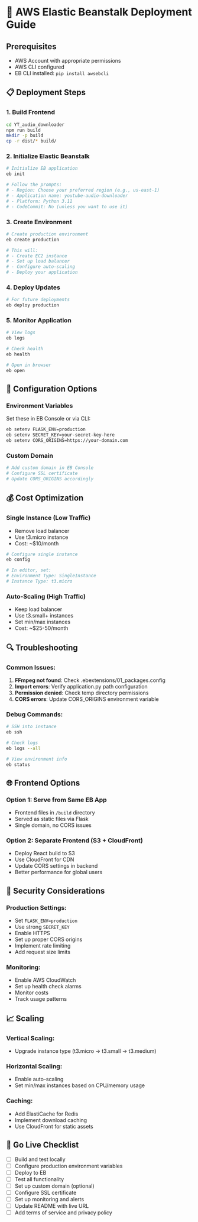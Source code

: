 # 🚀 AWS Elastic Beanstalk Deployment Guide

## Prerequisites
- AWS Account with appropriate permissions
- AWS CLI configured
- EB CLI installed: `pip install awsebcli`

## 📋 Deployment Steps

### 1. Build Frontend
```bash
cd YT_audio_downloader
npm run build
mkdir -p build
cp -r dist/* build/
```

### 2. Initialize Elastic Beanstalk
```bash
# Initialize EB application
eb init

# Follow the prompts:
# - Region: Choose your preferred region (e.g., us-east-1)
# - Application name: youtube-audio-downloader
# - Platform: Python 3.11
# - CodeCommit: No (unless you want to use it)
```

### 3. Create Environment
```bash
# Create production environment
eb create production

# This will:
# - Create EC2 instance
# - Set up load balancer
# - Configure auto-scaling
# - Deploy your application
```

### 4. Deploy Updates
```bash
# For future deployments
eb deploy production
```

### 5. Monitor Application
```bash
# View logs
eb logs

# Check health
eb health

# Open in browser
eb open
```

## 🔧 Configuration Options

### Environment Variables
Set these in EB Console or via CLI:
```bash
eb setenv FLASK_ENV=production
eb setenv SECRET_KEY=your-secret-key-here
eb setenv CORS_ORIGINS=https://your-domain.com
```

### Custom Domain
```bash
# Add custom domain in EB Console
# Configure SSL certificate
# Update CORS_ORIGINS accordingly
```

## 💰 Cost Optimization

### Single Instance (Low Traffic)
- Remove load balancer
- Use t3.micro instance
- Cost: ~$10/month

```bash
# Configure single instance
eb config

# In editor, set:
# Environment Type: SingleInstance
# Instance Type: t3.micro
```

### Auto-Scaling (High Traffic)
- Keep load balancer
- Use t3.small+ instances
- Set min/max instances
- Cost: ~$25-50/month

## 🔍 Troubleshooting

### Common Issues:
1. **FFmpeg not found**: Check .ebextensions/01_packages.config
2. **Import errors**: Verify application.py path configuration
3. **Permission denied**: Check temp directory permissions
4. **CORS errors**: Update CORS_ORIGINS environment variable

### Debug Commands:
```bash
# SSH into instance
eb ssh

# Check logs
eb logs --all

# View environment info
eb status
```

## 🌐 Frontend Options

### Option 1: Serve from Same EB App
- Frontend files in `/build` directory
- Served as static files via Flask
- Single domain, no CORS issues

### Option 2: Separate Frontend (S3 + CloudFront)
- Deploy React build to S3
- Use CloudFront for CDN
- Update CORS settings in backend
- Better performance for global users

## 🔐 Security Considerations

### Production Settings:
- Set `FLASK_ENV=production`
- Use strong `SECRET_KEY`
- Enable HTTPS
- Set up proper CORS origins
- Implement rate limiting
- Add request size limits

### Monitoring:
- Enable AWS CloudWatch
- Set up health check alarms
- Monitor costs
- Track usage patterns

## 📈 Scaling

### Vertical Scaling:
- Upgrade instance type (t3.micro → t3.small → t3.medium)

### Horizontal Scaling:
- Enable auto-scaling
- Set min/max instances based on CPU/memory usage

### Caching:
- Add ElastiCache for Redis
- Implement download caching
- Use CloudFront for static assets

## 🚀 Go Live Checklist

- [ ] Build and test locally
- [ ] Configure production environment variables
- [ ] Deploy to EB
- [ ] Test all functionality
- [ ] Set up custom domain (optional)
- [ ] Configure SSL certificate
- [ ] Set up monitoring and alerts
- [ ] Update README with live URL
- [ ] Add terms of service and privacy policy
